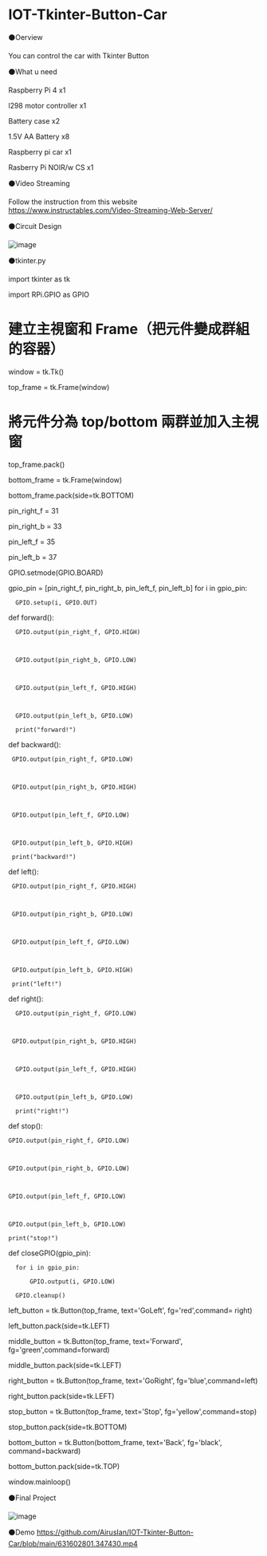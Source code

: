 # IOT-Tkinter-Button-Car
⚫Oerview

  You can control the car with Tkinter Button
  
⚫What u need

  Raspberry Pi 4 x1
  
  l298 motor controller x1
  
  Battery case x2
 
  1.5V AA Battery x8
  
  Raspberry pi car x1
  
  Rasberry Pi NOIR/w CS x1
  
⚫Video Streaming

  Follow the instruction from this website https://www.instructables.com/Video-Streaming-Web-Server/
  
⚫Circuit Design

   ![image](https://github.com/AirusIan/IOT-Tkinter-Button-Car/blob/main/IOT.png)
   
⚫tkinter.py

  import tkinter as tk
  
  import RPi.GPIO as GPIO
  
  # 建立主視窗和 Frame（把元件變成群組的容器）
  
  window = tk.Tk()
  
  top_frame = tk.Frame(window)

  # 將元件分為 top/bottom 兩群並加入主視窗
  
  top_frame.pack()
  
  bottom_frame = tk.Frame(window)
  
  bottom_frame.pack(side=tk.BOTTOM)


  pin_right_f = 31
  
  pin_right_b = 33
  
  pin_left_f = 35
  
  pin_left_b = 37
  
  GPIO.setmode(GPIO.BOARD)
  
  gpio_pin = [pin_right_f, pin_right_b, pin_left_f, pin_left_b]
  for i in gpio_pin:
  
      GPIO.setup(i, GPIO.OUT)

  def forward():
  
      
      
      GPIO.output(pin_right_f, GPIO.HIGH)
      
      
      
      GPIO.output(pin_right_b, GPIO.LOW)
      
     
      
      GPIO.output(pin_left_f, GPIO.HIGH)
      
      
      
      GPIO.output(pin_left_b, GPIO.LOW)
      
      print("forward!")

  def backward():
  
    
     
     GPIO.output(pin_right_f, GPIO.LOW)
     
    
     
     GPIO.output(pin_right_b, GPIO.HIGH)
     
  
     
     GPIO.output(pin_left_f, GPIO.LOW)
     
    
     
     GPIO.output(pin_left_b, GPIO.HIGH)
     
     print("backward!")

  def left():
  
     
     
     GPIO.output(pin_right_f, GPIO.HIGH)
     
    
     
     GPIO.output(pin_right_b, GPIO.LOW)
     
    
     
     GPIO.output(pin_left_f, GPIO.LOW)
     
     
    
     GPIO.output(pin_left_b, GPIO.HIGH)
     
     print("left!")

  def right():
  
      
      
      GPIO.output(pin_right_f, GPIO.LOW)
      
      
      
     GPIO.output(pin_right_b, GPIO.HIGH)
     
      
      
      GPIO.output(pin_left_f, GPIO.HIGH)
      
     
      
      GPIO.output(pin_left_b, GPIO.LOW)
      
      print("right!")

def stop():

    
    
    GPIO.output(pin_right_f, GPIO.LOW)
    
    
    
    GPIO.output(pin_right_b, GPIO.LOW)
    
   
    
    GPIO.output(pin_left_f, GPIO.LOW)
    
    
    
    GPIO.output(pin_left_b, GPIO.LOW)
    
    print("stop!")

  def closeGPIO(gpio_pin):
  
      for i in gpio_pin:
      
          GPIO.output(i, GPIO.LOW)
          
      GPIO.cleanup()

  left_button = tk.Button(top_frame, text='GoLeft', fg='red',command= right)
  
  
  left_button.pack(side=tk.LEFT)

  middle_button = tk.Button(top_frame, text='Forward', fg='green',command=forward)
  
  middle_button.pack(side=tk.LEFT)

  right_button = tk.Button(top_frame, text='GoRight', fg='blue',command=left)
  
  right_button.pack(side=tk.LEFT)

  stop_button = tk.Button(top_frame, text='Stop', fg='yellow',command=stop)
  
  stop_button.pack(side=tk.BOTTOM)

  
  bottom_button = tk.Button(bottom_frame, text='Back', fg='black', command=backward)
  
  
  bottom_button.pack(side=tk.TOP)


  window.mainloop()
 
⚫Final Project

![image](https://github.com/AirusIan/IOT-Tkinter-Button-Car/blob/main/S__14319686.jpg)

⚫Demo
https://github.com/AirusIan/IOT-Tkinter-Button-Car/blob/main/631602801.347430.mp4
  
